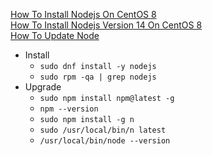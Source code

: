[How To Install Nodejs On CentOS 8](https://www.digitalocean.com/community/tutorials/how-to-install-node-js-on-centos-8)<br />
[How To Install Nodejs Version 14 On CentOS 8](https://otodiginet.com/software/how-to-install-node-js-version-14-on-centos-8/)<br />
[How To Update Node](https://hosting.review/tutorial/how-to-update-node/)

* Install
  * `sudo dnf install -y nodejs`
  * `sudo rpm -qa | grep nodejs`
* Upgrade
  * `sudo npm install npm@latest -g`
  * `npm --version`
  * `sudo npm install -g n`
  * `sudo /usr/local/bin/n latest`
  * `/usr/local/bin/node --version`
